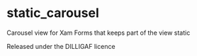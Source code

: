# static_carousel

Carousel view for Xam Forms that keeps part of the view static

Released under the DILLIGAF licence
